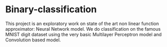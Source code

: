 # Binary-classification
This project is an exploratory work on state of the art non linear function approximator: Neural Network model. We do classification on the famous MNIST digit dataset using the very basic Multilayer Perceptron model and Convolution based model.
